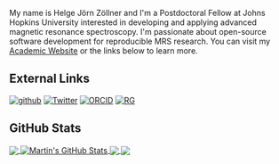 
My name is Helge Jörn Zöllner and I'm a Postdoctoral Fellow at Johns Hopkins University interested in developing and applying advanced magnetic resonance spectroscopy. I'm passionate about open-source software development for reproducible MRS research. You can visit my [Academic Website](https://hjzollner.github.io/) or the links below to learn more.

## External Links
[![github](https://img.shields.io/badge/HJZollner-000000?style=for-the-badge&logo=GitHub&logoColor=2bbc8a)](https://github.com/HJZollner)
[![Twitter](https://img.shields.io/badge/HelgeZollner-000000?style=for-the-badge&logo=Twitter&logoColor=2bbc8a)](https://twitter.com/HelgeZollner)
[![ORCID](https://img.shields.io/badge/ORCID-000000?style=for-the-badge&logo=ORCID&logoColor=2bbc8a)](https://orcid.org/0000-0002-7148-292X)
[![RG](https://img.shields.io/badge/RG-000000?style=for-the-badge&logo=ResearchGate&logoColor=2bbc8a)](https://www.researchgate.net/profile/Helge-Joern-Zoellner)

## GitHub Stats

<a href="https://github.com/HJZollner/github-profile-hjzollner">
  <img align="center" src="https://github-readme-stats.vercel.app/api/top-langs/?username=HJZollner&hide=java,html,tex&title_color=ffffff&text_color=c9cacc&icon_color=2bbc8a&bg_color=1d1f21&langs_count=3" />
</a>
<a href="https://github.com/MartinHeinz/MartinHeinz">
  <img align="center" src="https://github-readme-stats.vercel.app/api?username=HJZollner&show_icons=true&line_height=27&count_private=true&title_color=ffffff&text_color=c9cacc&icon_color=2bbc8a&bg_color=1d1f21" alt="Martin's GitHub Stats" />
</a>

<a href="https://github.com/HJZollner/SpecVis">
  <img align="center" src="https://github-readme-stats.vercel.app/api/pin/?username=HJZollner&repo=SpecVis&title_color=ffffff&text_color=c9cacc&icon_color=2bbc8a&bg_color=1d1f21" />
</a>


<a href="https://github.com/schorschinho/osprey">
  <img align="center" src="https://github-readme-stats.vercel.app/api/pin/?username=Schorschinho&repo=osprey&title_color=ffffff&text_color=c9cacc&icon_color=2bbc8a&bg_color=1d1f21" />
</a>    

<!-- links to social media icons -->

<!-- links to your social media accounts -->

[1]: https://twitter.com/HelgeZollner
[2]: https://github.com/HJZollner


<!-- Resources -->
<!-- Icons: https://simpleicons.org/ -->
<!-- GitHub Stats: https://github.com/anuraghazra/github-readme-stats -->
<!-- Emojis: https://emojipedia.org/emoji/ -->
<!-- HTML Emojis: https://www.fileformat.info/index.htm -->
<!-- Shields: https://shields.io/ -->
<!-- Awesome GitHub Profile README: https://github.com/abhisheknaiidu/awesome-github-profile-readme -->
